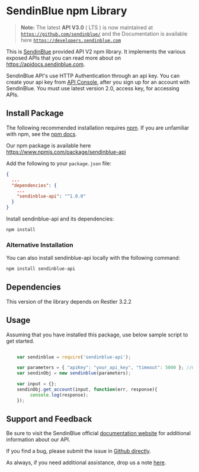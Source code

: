 # SendinBlue npm Library

> **Note:** The latest **API V3.0** ( LTS ) is now maintained at <code>https://github.com/sendinblue/</code> and the Documentation is available here <code>https://developers.sendinblue.com</code>

This is [SendinBlue](https://www.sendinblue.com) provided API V2 npm library. It implements the various exposed APIs that you can read more about on https://apidocs.sendinblue.com.

SendinBlue API's use HTTP Authentication through an api key. You can create your api key from [API Console](https://my.sendinblue.com/advanced/apikey), after you sign up for an account with SendinBlue. You must use latest version 2.0, access key, for accessing APIs.


## Install Package

The following recommended installation requires [npm](https://npmjs.org/). If you are unfamiliar with npm, see the [npm docs](https://npmjs.org/doc/).

Our npm package is available here https://www.npmjs.com/package/sendinblue-api

Add the following to your `package.json` file:

```json
{
  ...
  "dependencies": {
    ...
    "sendinblue-api": "^1.0.0"
  }
}
```

Install sendinblue-api and its dependencies:

```bash
npm install
```

### Alternative Installation

You can also install sendinblue-api locally with the following command:

```bash
npm install sendinblue-api
```


## Dependencies

This version of the library depends on Restler 3.2.2


## Usage

Assuming that you have installed this package, use below sample script to get started.

```javascript

	var sendinblue = require('sendinblue-api');

	var parameters = { "apiKey": "your_api_key", "timeout": 5000 };	//Optional parameter: Timeout in MS
	var sendinObj = new sendinblue(parameters);

	var input = {};
	sendinObj.get_account(input, function(err, response){
	     console.log(response);
	});
```


## Support and Feedback

Be sure to visit the SendinBlue official [documentation website](https://apidocs.sendinblue.com) for additional information about our API.

If you find a bug, please submit the issue in [Github directly](https://github.com/mailin-api/sendinblue-nodejs-api-npm/issues). 

As always, if you need additional assistance, drop us a note [here](https://apidocs.sendinblue.com/support/).
